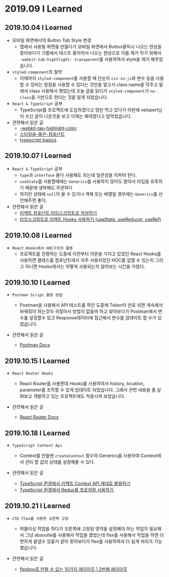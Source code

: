 # 2019.09 I Learned

## 2019.10.04 I Learned

- 모바일 화면에서의 Button Tab Style 변경
  - 앱에서 사용될 화면을 만들다가 모바일 화면에서 Button클릭시 나오는 현상을 찾아보다가
    크롬에서 테스트 중이어서 나오는 현상으로 이를 제거 하기 위해서 `-webkit-tab-hightlight: transparent`를 사용하여서 style을 제거 해주었습니다.
- `styled-component`의 철학
  - 이때까지 `styled-component`를 사용할 때 단순히 `css-in-js`와 변수 등을 사용할 수 있따는 장점을 사용할 수 있다는 것만을 알고서 class name을 막주고 밑에서 class 사용해서 햇었는데 오늘 글을 읽다가 `styled-component`가 `no-class`을 기반으로 한다는 것을 알게 되었습니다.
- `React & TypeScript` 공부
  - TypeScript를 프로젝트에 도입하겠다고 맘만 먹고 있다가 이번에 velopert님이 쓰신 글이 나온것을 보고 이제는 해야겠다고 맘먹었습니다.
- 관련해서 읽은 글
  - [-webkit-tap-highlight-color](https://developer.mozilla.org/en-US/docs/Web/CSS/-webkit-tap-highlight-color)
  - [스타일을-품은-컴포넌트](https://hudi.kr/styled-components-%EC%8A%A4%ED%83%80%EC%9D%BC%EC%9D%84-%ED%92%88%EC%9D%80-%EC%BB%B4%ED%8F%AC%EB%84%8C%ED%8A%B8/)
  - [typescript-basics](https://velog.io/@velopert/typescript-basics)

## 2019.10.07 I Learned

- `React & TypeScript` 공부
  - `type`과 `interface` 둘다 사용해도 되는데 일관성을 지켜야 한다.
  - `useState`를 사용할때에는 `Generics`를 사용하지 않아도 알아서 타입을 유추하기 때문에 생략해도 무관하다
  - 하지만 상태에 `null`이 올 수 있거나 객체 또는 배열일 경우에는 `Generics`를 선언해주면 좋다.
- 관련해서 읽은 글
  - [리액트 컴포넌트 타입스크립트로 작성하기](https://velog.io/@velopert/create-typescript-react-component)
  - [타입스크립트로 리액트 Hooks 사용하기 (useState, useReducer, useRef)](https://velog.io/@velopert/using-hooks-with-typescript)

## 2019.10.08 I Learned

- `React Hooks에서 HOC구조의 활용`
  - 프로젝트를 진행하는 도중에 이전부터 의문을 가지고 있었던 React Hooks를 사용하면 클래스를 컴포넌트에서 자주 사용되었던 HOC를 없앨 수 있는지 그리고 아니면 Hooks에서는 어떻게 사용되는지 알아보는 시간을 가졌다.

## 2019.10.10 I Learned

- `Postman Script 활용 방법`

  - Postman을 사용해서 API 테스트를 하던 도중에 Token이 만료 되면 계속해서 바꿔줘야 하는것이 귀찮아서 방법이 없을까 하고 찾아보다가 Postman에서 변수를 설정할수 있고 Response데이터에 접근해서 변수를 업데이트 할 수가 있었습니다.

- 관련해서 읽은 글

  - [Postman Docs](https://learning.getpostman.com/docs/postman/scripts/intro_to_scripts)

## 2019.10.15 I Learned

- `React Router Hooks`

  - React Router를 사용한데 Hooks를 사용하여서 history, location, parameter를 조작할 수 있게 업데이트 되었습니다. 그래서 관련 내용을 좀 살펴보고 개발하고 있는 프로젝트에도 적용시켜 보았습니다.

- 관련해서 읽은 글
  - [React Router Docs](https://reacttraining.com/react-router/web/api/Hooks)

## 2019.10.18 I Learned

- `TypeScript Context Api`

  - Context를 만들땐 `createContext` 함수의 Generics를 사용하여 Context에서 관리 할 값의 상태를 설정해줄 수 있다.

- 관련해서 읽은 글

  - [TypeScript 환경에서 리액트 Context API 제대로 활용하기](https://velog.io/@velopert/typescript-context-api)
  - [TypeScript 환경에서 Redux를 프로처럼 사용하기](https://velog.io/@velopert/use-typescript-and-redux-like-a-pro)

## 2019.10.21 I Learned

- `CSS Flex를 사용한 오른쪽 고정`

  - 퍼블리싱 작업을 하다가 오른쪽에 고정된 영역을 설정해야 하는 작업이 필요해서 그냥 absoulte를 사용해서 작업을 했었는데 flex를 사용해서 작업을 하면 더 편하게 끝낼수 있을거 같아 찾아보다가 flex를 사용하여서 더 쉽게 처리가 가능했습니다.

- 관련해서 읽은 글
  - [flexbox로 만들 수 있는 10가지 레이아웃 | 2번째 레이아웃](https://d2.naver.com/helloworld/8540176)
